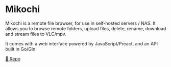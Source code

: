 # Mikochi

Mikochi is a remote file browser, for use in self-hosted servers / NAS. It allows you to browse remote folders, upload files, delete, rename, download and stream files to VLC/mpv.

It comes with a web interface powered by JavaScript/Preact, and an API built in Go/Gin.

[🔗 Repo](https://github.com/zer0tonin/Mikochi)
